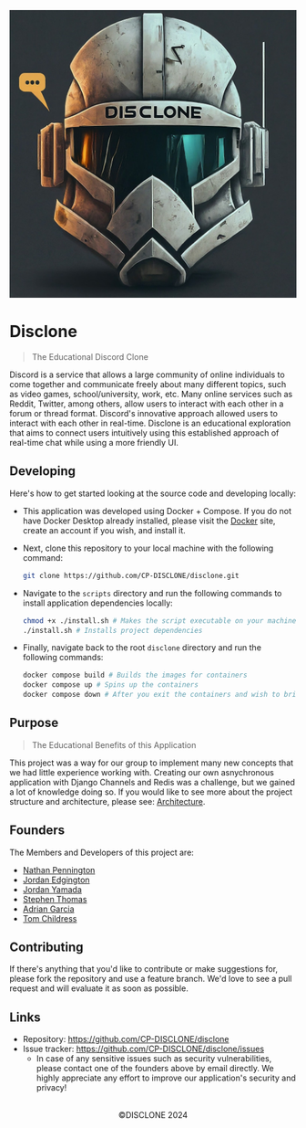 ![Logo](./frontend/src/assets/Logo.jpg)

# Disclone

> The Educational Discord Clone

Discord is a service that allows a large community of online individuals to come together and communicate freely about many different topics, such as video games, school/university, work, etc. Many online services such as Reddit, Twitter, among others, allow users to interact with each other in a forum or thread format. Discord's innovative approach allowed users to interact with each other in real-time. Disclone is an educational exploration that aims to connect users intuitively using this established approach of real-time chat while using a more friendly UI.

## Developing

Here's how to get started looking at the source code and developing locally:

- This application was developed using Docker + Compose. If you do not have Docker Desktop already installed, please visit the [Docker](https://www.docker.com/products/docker-desktop/) site, create an account if you wish, and install it.

- Next, clone this repository to your local machine with the following command:

  ```bash
  git clone https://github.com/CP-DISCLONE/disclone.git
  ```

- Navigate to the `scripts` directory and run the following commands to install application dependencies locally:

  ```bash
  chmod +x ./install.sh # Makes the script executable on your machine
  ./install.sh # Installs project dependencies
  ```

- Finally, navigate back to the root `disclone` directory and run the following commands:
  ```bash
  docker compose build # Builds the images for containers
  docker compose up # Spins up the containers
  docker compose down # After you exit the containers and wish to bring them down
  ```

## Purpose

> The Educational Benefits of this Application

This project was a way for our group to implement many new concepts that we had little experience working with. Creating our own asnychronous application with Django Channels and Redis was a challenge, but we gained a lot of knowledge doing so. If you would like to see more about the project structure and architecture, please see: [Architecture](./docs/architecture.md).

## Founders

The Members and Developers of this project are:

- [Nathan Pennington](https://github.com/penningtron)
- [Jordan Edgington](https://github.com/Jordan-Edgington)
- [Jordan Yamada](https://github.com/JordanYamada)
- [Stephen Thomas](https://github.com/madghost41)
- [Adrian Garcia](https://github.com/Muffy239)
- [Tom Childress](https://github.com/chiltom)

## Contributing

If there's anything that you'd like to contribute or make suggestions for, please fork the repository and use a feature branch. We'd love to see a pull request and will evaluate it as soon as possible.

## Links

- Repository: https://github.com/CP-DISCLONE/disclone
- Issue tracker: https://github.com/CP-DISCLONE/disclone/issues
  - In case of any sensitive issues such as security vulnerabilities, please contact one of the founders above by email directly. We highly appreciate any effort to improve our application's security and privacy!

<br/>

<div align="center">©DISCLONE 2024</div>
